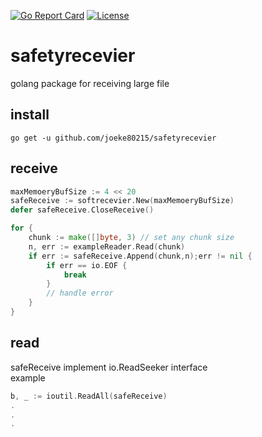 [![Go Report Card](https://goreportcard.com/badge/github.com/joeke80215/safetyrecevier)](https://goreportcard.com/report/github.com/joeke80215/safetyrecevier)
[![License](https://img.shields.io/badge/License-Apache%202.0-blue.svg)](https://github.com/joeke80215/safetyrecevier/blob/master/LICENSE)
# safetyrecevier

golang package for receiving large file

## install
```
go get -u github.com/joeke80215/safetyrecevier
```

## receive
```go
maxMemoeryBufSize := 4 << 20
safeReceive := softrecevier.New(maxMemoeryBufSize)
defer safeReceive.CloseReceive()

for {
    chunk := make([]byte, 3) // set any chunk size
    n, err := exampleReader.Read(chunk)
    if err := safeReceive.Append(chunk,n);err != nil {
        if err == io.EOF {
            break
        }
    	// handle error
    }
}
```

## read
safeReceive implement io.ReadSeeker interface    
example
```go
b, _ := ioutil.ReadAll(safeReceive)
.
.
.
```
